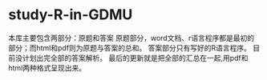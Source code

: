 # study-R-in-GDMU
本库主要包含两部分：原题和答案
原题部分，word文档、r语言程序都是最初的部分；而html和pdf则为原题与答案的总和。
答案部分只有写好的R语言程序。
目前没计划出完全部的答案解析。
最后的更新就是把全部的汇总在一起,用pdf和html两种格式呈现出来。
